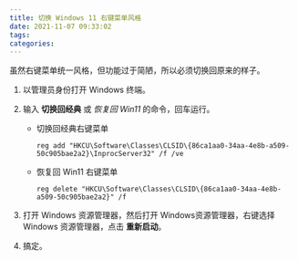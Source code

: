 ```yaml
---
title: 切换 Windows 11 右键菜单风格
date: 2021-11-07 09:33:02
tags:
categories:
---
```


虽然右键菜单统一风格，但功能过于简陋，所以必须切换回原来的样子。

<!--more-->

1. 以管理员身份打开 Windows 终端。

2. 输入 **切换回经典** 或 *恢复回 Win11* 的命令，回车运行。

    - 切换回经典右键菜单

        ```
        reg add "HKCU\Software\Classes\CLSID\{86ca1aa0-34aa-4e8b-a509-50c905bae2a2}\InprocServer32" /f /ve
        ```

    - 恢复回 Win11 右键菜单

        ```
        reg delete "HKCU\Software\Classes\CLSID\{86ca1aa0-34aa-4e8b-a509-50c905bae2a2}" /f
        ```

3. 打开 Windows 资源管理器，然后打开 Windows资源管理器，右键选择 Windows 资源管理器，点击 **重新启动**。

4. 搞定。